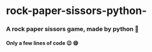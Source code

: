 # rock-paper-sissors-python-

### A rock paper sissors game, made by python :snake:
#### Only a few lines of code :wink: :smile:
